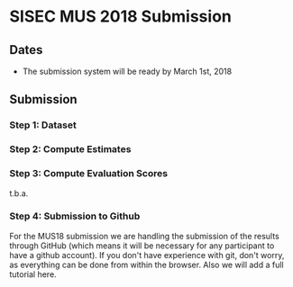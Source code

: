 # SISEC MUS 2018 Submission

## Dates

- The submission system will be ready by March 1st, 2018

## Submission

### Step 1: Dataset

### Step 2: Compute Estimates

### Step 3: Compute Evaluation Scores

t.b.a.

### Step 4: Submission to Github

For the MUS18 submission we are handling the submission of the results through GitHub (which means it will be
necessary for any participant to have a github account). If you don't have experience with git, don't worry, as everything can be done from within the browser. Also we will add a full tutorial here.
